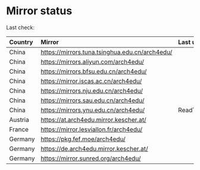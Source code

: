 <script src="./time.js"></script>
# Mirror status
Last check: <script type="text/javascript">localize(1693196426.362355);</script>

|Country|Mirror|Last update|
|:------|:-----|:----------|
|China|https://mirrors.tuna.tsinghua.edu.cn/arch4edu/|<script type="text/javascript">localize(1693160815);</script>|
|China|https://mirrors.aliyun.com/arch4edu/|<script type="text/javascript">localize(1693160815);</script>|
|China|https://mirrors.bfsu.edu.cn/arch4edu/|<script type="text/javascript">localize(1693160815);</script>|
|China|https://mirror.iscas.ac.cn/arch4edu/|<script type="text/javascript">localize(1693160815);</script>|
|China|https://mirrors.nju.edu.cn/arch4edu/|<script type="text/javascript">localize(1693074500);</script>|
|China|https://mirrors.sau.edu.cn/arch4edu/|<script type="text/javascript">localize(1693160815);</script>|
|China|https://mirrors.ynu.edu.cn/arch4edu/|ReadTimeout|
|Austria|https://at.arch4edu.mirror.kescher.at/|<script type="text/javascript">localize(1693160815);</script>|
|France|https://mirror.lesviallon.fr/arch4edu/|<script type="text/javascript">localize(1693160815);</script>|
|Germany|https://pkg.fef.moe/arch4edu/|<script type="text/javascript">localize(1693160815);</script>|
|Germany|https://de.arch4edu.mirror.kescher.at/|<script type="text/javascript">localize(1693160815);</script>|
|Germany|https://mirror.sunred.org/arch4edu/|<script type="text/javascript">localize(1693160815);</script>|

<script src="./tablefilter/tablefilter.js"></script>
<script src="./table.js"></script>